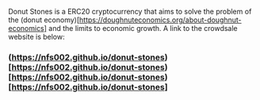 Donut Stones is a ERC20 cryptocurrency that aims to solve the problem of the (donut economy)[https://doughnuteconomics.org/about-doughnut-economics]
and the limits to economic growth. A link to the crowdsale website is below:

### (https://nfs002.github.io/donut-stones)[https://nfs002.github.io/donut-stones)[https://nfs002.github.io/donut-stones)[https://nfs002.github.io/donut-stones]
